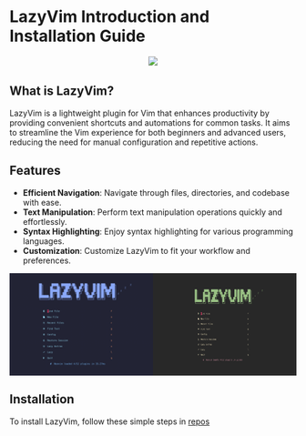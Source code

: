 # LazyVim Introduction and Installation Guide

<div align="center">
  <img src="https://user-images.githubusercontent.com/292349/213446185-2db63fd5-8c84-459c-9f04-e286382d6e80.png">
</div>

## What is LazyVim?

LazyVim is a lightweight plugin for Vim that enhances productivity by providing convenient shortcuts and automations for common tasks. It aims to streamline the Vim experience for both beginners and advanced users, reducing the need for manual configuration and repetitive actions.

## Features

- **Efficient Navigation**: Navigate through files, directories, and codebase with ease.
- **Text Manipulation**: Perform text manipulation operations quickly and effortlessly.
- **Syntax Highlighting**: Enjoy syntax highlighting for various programming languages.
- **Customization**: Customize LazyVim to fit your workflow and preferences.

<div style="display: flex;">
    <img src="lazyvim.png" alt="LazyVim" style="width: 50%;">
    <img src="lazyvim_gruvbox.png" alt="LazyVim_Gruvbox" style="width: 50%;">
</div>

## Installation

To install LazyVim, follow these simple steps in [repos](https://github.com/tranlynhathao/LazyVim)

